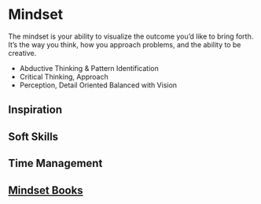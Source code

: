 # Mindset

The mindset is your ability to visualize the outcome you’d like to bring forth. It’s the way you think, how you approach problems, and the ability to be creative.

- Abductive Thinking & Pattern Identification
- Critical Thinking, Approach
- Perception, Detail Oriented Balanced with Vision


## Inspiration

## Soft Skills

## Time Management

## [Mindset Books](./Mindset-Books/)